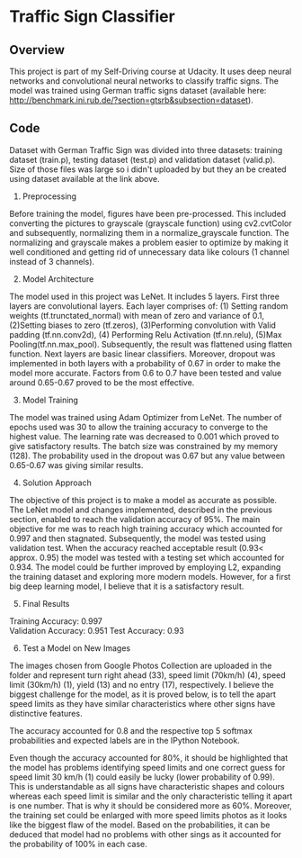 # Traffic Sign Classifier

## Overview

This project is part of my Self-Driving course at Udacity. It uses deep neural networks and convolutional neural networks to classify traffic signs. The model was trained using German traffic signs dataset (available here: http://benchmark.ini.rub.de/?section=gtsrb&subsection=dataset).

## Code

Dataset with German Traffic Sign was divided into three datasets: training dataset (train.p), testing dataset (test.p) and validation dataset (valid.p). Size of those files was large so i didn't uploaded by but they an be created using dataset available at the link above.  

1. Preprocessing

Before training the model, figures have been pre-processed. This included converting the pictures to grayscale (grayscale function) using cv2.cvtColor and subsequently, normalizing them in a normalize_grayscale function. The normalizing and grayscale makes a problem easier to optimize by making it well conditioned and getting rid of unnecessary data like colours (1 channel instead of 3 channels).

2. Model Architecture 

The model used in this project was LeNet. It includes 5 layers. First three layers are convolutional layers. Each layer comprises of: (1) Setting random weights (tf.trunctated_normal) with mean of zero and variance of 0.1, (2)Setting biases to zero (tf.zeros), (3)Performing convolution with Valid padding (tf.nn.conv2d), (4) Performing Relu Activation (tf.nn.relu), (5)Max Pooling(tf.nn.max_pool).  Subsequently, the result was flattened using flatten function. Next layers are basic linear classifiers. Moreover, dropout was implemented in both layers with a probability of 0.67 in order to make the model more accurate. Factors from 0.6 to 0.7 have been tested and value around 0.65-0.67 proved to be the most effective. 

3. Model Training

The model was trained using Adam Optimizer from LeNet. The number of epochs used was 30 to allow the training accuracy to converge to the highest value. The learning rate was decreased to 0.001 which proved to give satisfactory results. The batch size was constrained by my memory (128). The probability used in the dropout was 0.67 but any value between 0.65-0.67 was giving similar results. 

4. Solution Approach

The objective of this project is to make a model as accurate as possible. The LeNet model and changes implemented, described in the previous section, enabled to reach the validation accuracy of 95%. The main objective for me was to reach high training accuracy which accounted for 0.997 and then stagnated. Subsequently, the model was tested using validation test. When the accuracy reached acceptable result (0.93< approx. 0.95) the model was tested with a testing set which accounted for 0.934. The model could be further improved by employing L2, expanding the training dataset and exploring more modern models. However, for a first big deep learning model, I believe that it is a satisfactory result. 

5. Final Results

Training Accuracy: 0.997  
Validation Accuracy: 0.951 
Test Accuracy: 0.93

6. Test a Model on New Images

The images chosen from Google Photos Collection are uploaded in the folder and represent turn right ahead (33), speed limit (70km/h) (4), speed limit (30km/h) (1), yield (13) and no entry (17), respectively. I believe the biggest challenge for the model, as it is proved below, is to tell the apart speed limits as they have similar characteristics where other signs have distinctive features.  
 
The accuracy accounted for 0.8 and the respective top 5 softmax probabilities and expected labels are in the IPython Notebook.

Even though the accuracy accounted for 80%, it should be highlighted that the model has problems identifying speed limits and one correct guess for speed limit 30 km/h (1) could easily be lucky (lower probability of 0.99). This is understandable as all signs have characteristic shapes and colours whereas each speed limit is similar and the only characteristic telling it apart is one number. That is why it should be considered more as 60%. Moreover, the training set could be enlarged with more speed limits photos as it looks like the biggest flaw of the model. Based on the probabilities, it can be deduced that model had no problems with other sings as it accounted for the probability of 100% in each case.  
 
 

